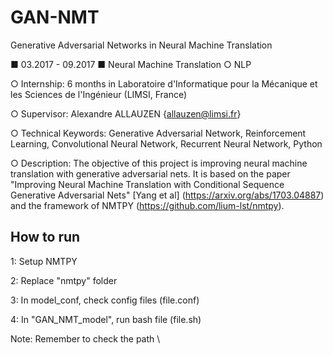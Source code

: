 # GAN-NMT
Generative Adversarial Networks in Neural Machine Translation

■ 03.2017 - 09.2017 ■ Neural Machine Translation ○ NLP

○ Internship: 6 months in Laboratoire d'Informatique pour la Mécanique et les Sciences de l'Ingénieur (LIMSI, France)

○ Supervisor: Alexandre ALLAUZEN {allauzen@limsi.fr}

○ Technical Keywords: Generative Adversarial Network, Reinforcement Learning, Convolutional Neural Network, Recurrent Neural Network, Python

○ Description: The objective of this project is improving neural machine translation with generative adversarial nets. It is based on the paper "Improving Neural Machine Translation with Conditional Sequence Generative Adversarial Nets" [Yang et al] (https://arxiv.org/abs/1703.04887) and the framework of NMTPY (https://github.com/lium-lst/nmtpy).


## How to run
1: Setup NMTPY

2: Replace "nmtpy" folder

3: In model_conf, check config files (file.conf)

4: In "GAN_NMT_model", run bash file (file.sh)

Note: Remember to check the path \\

